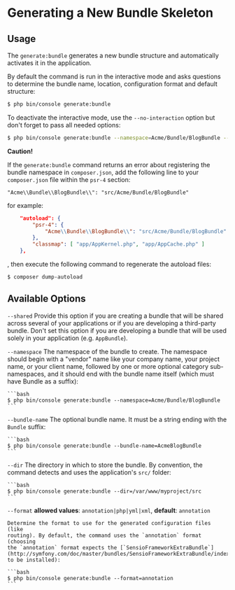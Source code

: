 Generating a New Bundle Skeleton
================================

## Usage

The `generate:bundle` generates a new bundle structure and automatically
activates it in the application.

By default the command is run in the interactive mode and asks questions to
determine the bundle name, location, configuration format and default
structure:

```bash
$ php bin/console generate:bundle
```

To deactivate the interactive mode, use the `--no-interaction` option but don't
forget to pass all needed options:

```bash
$ php bin/console generate:bundle --namespace=Acme/Bundle/BlogBundle --no-interaction
```

**Caution!**

If the `generate:bundle` command returns an error about registering the
bundle namespace in `composer.json`, add the following line to your
`composer.json` file within the `psr-4` section:

`"Acme\\Bundle\\BlogBundle\\": "src/Acme/Bundle/BlogBundle"`

for example:
```json
    "autoload": {
        "psr-4": {
            "Acme\\Bundle\\BlogBundle\\": "src/Acme/Bundle/BlogBundle"
        },
        "classmap": [ "app/AppKernel.php", "app/AppCache.php" ]
    },
```
, then execute the following command to regenerate the autoload files:

```bash
$ composer dump-autoload
```

## Available Options

`--shared`
    Provide this option if you are creating a bundle that will be shared across
    several of your applications or if you are developing a third-party bundle.
    Don't set this option if you are developing a bundle that will be used
    solely in your application (e.g. `AppBundle`).

`--namespace`
    The namespace of the bundle to create. The namespace should begin with
    a "vendor" name like your company name, your project name, or your client
    name, followed by one or more optional category sub-namespaces, and it
    should end with the bundle name itself (which must have Bundle as a suffix):

    ```bash
    $ php bin/console generate:bundle --namespace=Acme/Bundle/BlogBundle
    ```
`--bundle-name`
    The optional bundle name. It must be a string ending with the `Bundle`
    suffix:

    ```bash
    $ php bin/console generate:bundle --bundle-name=AcmeBlogBundle
    ```
`--dir`
    The directory in which to store the bundle. By convention, the command
    detects and uses the application's `src/` folder:

    ```bash
    $ php bin/console generate:bundle --dir=/var/www/myproject/src
    ```
`--format`
    **allowed values**: `annotation|php|yml|xml`, **default**: `annotation`

    Determine the format to use for the generated configuration files (like
    routing). By default, the command uses the `annotation` format (choosing
    the `annotation` format expects the [`SensioFrameworkExtraBundle`](http://symfony.com/doc/master/bundles/SensioFrameworkExtraBundle/index.html)
    to be installed):

    ```bash
    $ php bin/console generate:bundle --format=annotation
    ```
